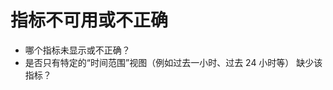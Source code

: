 <properties
    pageTitle="Metrics are not available or are incorrect"
    description="配置和管理/指标不可用或不正确"
    service="microsoft.web"
    authors="shrahman"
    selfHelpType="supportTopicBasedScopingQuestions"
    supportTopicIds="32581617"
    productPesIds="14748"
    cloudEnvironments="public"
/>


# <a name="metrics-are-not-available-or-are-incorrect"></a>指标不可用或不正确
* 哪个指标未显示或不正确？
* 是否只有特定的“时间范围”视图（例如过去一小时、过去 24 小时等） 缺少该指标？

